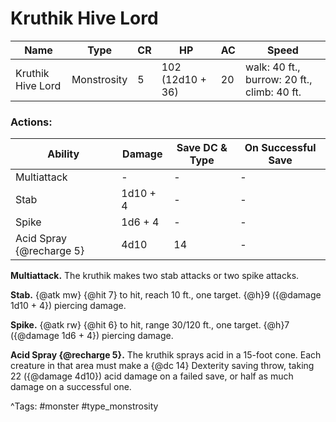# Kruthik Hive Lord

| Name | Type | CR | HP | AC | Speed |
|------|------|----|----|----|-------|
| Kruthik Hive Lord | Monstrosity | 5 | 102 (12d10 + 36) | 20 | walk: 40 ft., burrow: 20 ft., climb: 40 ft. |

### Actions:

| Ability | Damage | Save DC & Type | On Successful Save |
|---------|--------|----------------|--------------------|
| Multiattack | - | - | - |
| Stab | 1d10 + 4 | - | - |
| Spike | 1d6 + 4 | - | - |
| Acid Spray {@recharge 5} | 4d10 | 14 | - |


**Multiattack.** The kruthik makes two stab attacks or two spike attacks.

**Stab.** {@atk mw} {@hit 7} to hit, reach 10 ft., one target. {@h}9 ({@damage 1d10 + 4}) piercing damage.

**Spike.** {@atk rw} {@hit 6} to hit, range 30/120 ft., one target. {@h}7 ({@damage 1d6 + 4}) piercing damage.

**Acid Spray {@recharge 5}.** The kruthik sprays acid in a 15-foot cone. Each creature in that area must make a {@dc 14} Dexterity saving throw, taking 22 ({@damage 4d10}) acid damage on a failed save, or half as much damage on a successful one.

^Tags: #monster #type_monstrosity